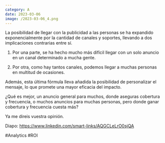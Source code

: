 ```yaml
--- 
category: A 
date: 2023-03-06 
image: /2023-03-06_4.png 
--- 
```


La posibilidad de llegar con la publicidad a las personas se ha expandido exponencialmente por la cantidad de canales y soportes, llevando a dos implicaciones contrarias entre sí. 

1) Por una parte, se ha hecho mucho más difícil llegar con un solo anuncio en un canal determinado a mucha gente. 

2) Por otra, como hay tantos canales, podemos llegar a muchas personas en multitud de ocasiones. 

Además, esta última fórmula lleva añadida la posibilidad de personalizar el mensaje, lo que promete una mayor eficacia del impacto. 

¿Qué es mejor, un anuncio general para muchos, donde aseguras cobertura y frecuencia, o muchos anuncios para muchas personas, pero donde ganar cobertura y frecuencia cuesta más?   

Ya me direis vuestra opinión.

Diapo: https://www.linkedin.com/smart-links/AQGCLeLrO0sjQA

#Analytics #ROI